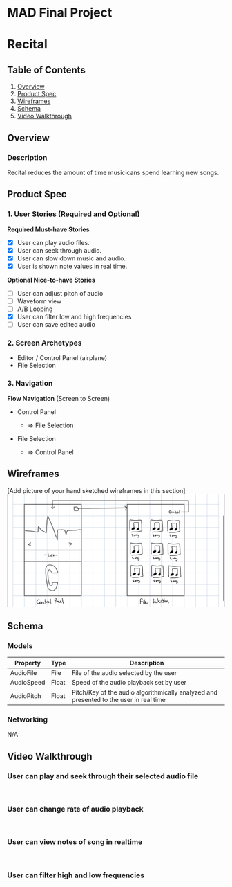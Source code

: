 MAD Final Project
===

# Recital

## Table of Contents
1. [Overview](#Overview)
1. [Product Spec](#Product-Spec)
1. [Wireframes](#Wireframes)
1. [Schema](#Schema)
1. [Video Walkthrough](#Video-Walkthrough)


## Overview
### Description
Recital reduces the amount of time musicicans spend learning new songs.

## Product Spec

### 1. User Stories (Required and Optional)

**Required Must-have Stories**

* [x] User can play audio files.
* [x] User can seek through audio.
* [x] User can slow down music and audio.
* [x] User is shown note values in real time.

**Optional Nice-to-have Stories**

* [ ] User can adjust pitch of audio
* [ ] Waveform view
* [ ] A/B Looping
* [x] User can filter low and high frequencies
* [ ] User can save edited audio

### 2. Screen Archetypes

* Editor / Control Panel (airplane)
* File Selection

### 3. Navigation

**Flow Navigation** (Screen to Screen)

* Control Panel
   * => File Selection

* File Selection
   * => Control Panel

## Wireframes
[Add picture of your hand sketched wireframes in this section]
<img src="https://github.com/IDEA-LABORATORIES/RECITAL/blob/master/Wireframe_sketch.jpeg" width=600>

## Schema 
### Models

| Property | Type | Description |
| --- | --- | --- |
| AudioFile | File | File of the audio selected by the user |
| AudioSpeed | Float | Speed of the audio playback set by user |
| AudioPitch | Float | Pitch/Key of the audio algorithmically analyzed and presented to the user in real time |

### Networking
N/A

## Video Walkthrough
### User can play and seek through their selected audio file
<a href="https://imgflip.com/gif/3vrn7e"><img src="https://i.imgflip.com/3vrn7e.gif" title=""/></a>

### User can change rate of audio playback
<a href="https://imgflip.com/gif/3x410e"><img src="https://i.imgflip.com/3x410e.gif" title=""/></a>

### User can view notes of song in realtime
<a href="https://imgflip.com/gif/3x5v89"><img src="https://i.imgflip.com/3x5v89.gif" title=""/></a>

### User can filter high and low frequencies
<a href="https://imgflip.com/gif/3xk9j0"><img src="https://i.imgflip.com/3xk9j0.gif" title=""/></a>

